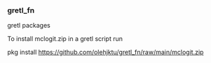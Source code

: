 ### gretl_fn
gretl packages

To install mclogit.zip in a gretl script run

pkg install https://github.com/olehjktu/gretl_fn/raw/main/mclogit.zip
